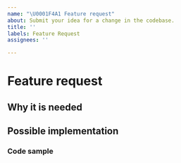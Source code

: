 ```yaml
---
name: "\U0001F4A1 Feature request"
about: Submit your idea for a change in the codebase.
title: ''
labels: Feature Request
assignees: ''

---
```


# Feature request

<!--
This issue should serve for you to present or pitch an idea to the maintainers - but remember that it would be better if you were to submit a PR instead 🤗
-->

## Why it is needed

<!--
Please tell us a bit more of why you want this feature to be added, what's its origin.
-->

## Possible implementation

<!--
It really helps if you could describe from a technical POV how this new feature would work, which code it rely on, etc.
-->

### Code sample

<!--
Please show how the new code could work, if doable.
-->
